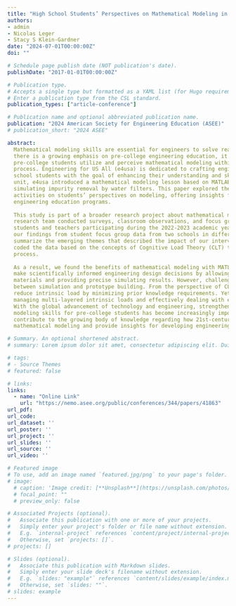 ```yaml
---
title: "High School Students’ Perspectives on Mathematical Modeling in the Engineering Design Process (RTP)"
authors:
- admin
- Nicolas Leger
- Stacy S Klein-Gardner
date: "2024-07-01T00:00:00Z"
doi: ""

# Schedule page publish date (NOT publication's date).
publishDate: "2017-01-01T00:00:00Z"

# Publication type.
# Accepts a single type but formatted as a YAML list (for Hugo requirements).
# Enter a publication type from the CSL standard.
publication_types: ["article-conference"]

# Publication name and optional abbreviated publication name.
publication: "2024 American Society for Engineering Education (ASEE)"
# publication_short: "2024 ASEE"

abstract: 
  Mathematical modeling skills are essential for engineers to solve real-world problems. While
  there is a growing emphasis on pre-college engineering education, it remains unclear how
  pre-college students utilize and perceive mathematical modeling within the engineering design
  process. Engineering for US All (e4usa) is dedicated to crafting engineering courses for high
  school students with the goal of enhancing their understanding and skills in the field. In an early
  unit, e4usa introduced a mathematical modeling lesson based on MATLAB to assist students in
  simulating impurity removal by water filters. This paper explored the impact of MATLAB
  activities on students’ perspectives on modeling, offering insights for improving future
  engineering education programs.
  
  This study is part of a broader research project about mathematical modeling in e4usa. The
  research team conducted surveys, classroom observations, and focus group interviews involving
  students and teachers participating during the 2022-2023 academic year. In this paper, we present
  our findings from student focus group data from two schools in different states. We aimed to
  summarize the emerging themes that described the impact of our intervention. Additionally, we
  coded the data based on the concepts of Cognitive Load Theory (CLT) to understand the learning
  process.
  
  As a result, we found the benefits of mathematical modeling with MATLAB in helping them
  make scientifically informed engineering design decisions by allowing the testing of different
  materials and providing precise simulating results. However, challenges arose regarding the gap
  between simulation and prototype building. From the perspective of CLT, MATLAB helped
  reduce intrinsic load by minimizing prior knowledge requirements. Yet it was still crucial for
  managing multi-layered intrinsic loads and effectively dealing with extraneous loads.
  With the global advancement of technology and engineering, strengthening mathematical
  modeling skills for pre-college students has become increasingly important. This paper will
  contribute to the growing body of knowledge regarding how 21st-century students perceive
  mathematical modeling and provide insights for developing engineering courses.

# Summary. An optional shortened abstract.
# summary: Lorem ipsum dolor sit amet, consectetur adipiscing elit. Duis posuere tellus ac convallis placerat. Proin tincidunt magna sed ex sollicitudin condimentum.

# tags:
# - Source Themes
# featured: false

# links:
links:
  - name: "Online Link"
    url: "https://nemo.asee.org/public/conferences/344/papers/41863"
url_pdf: 
url_code: 
url_dataset: ''
url_poster: ''
url_project: ''
url_slides: ''
url_source: ''
url_video: ''

# Featured image
# To use, add an image named `featured.jpg/png` to your page's folder. 
# image:
  # caption: 'Image credit: [**Unsplash**](https://unsplash.com/photos/jdD8gXaTZsc)'
  # focal_point: ""
  # preview_only: false

# Associated Projects (optional).
#   Associate this publication with one or more of your projects.
#   Simply enter your project's folder or file name without extension.
#   E.g. `internal-project` references `content/project/internal-project/index.md`.
#   Otherwise, set `projects: []`.
# projects: []

# Slides (optional).
#   Associate this publication with Markdown slides.
#   Simply enter your slide deck's filename without extension.
#   E.g. `slides: "example"` references `content/slides/example/index.md`.
#   Otherwise, set `slides: ""`.
# slides: example
---
```

